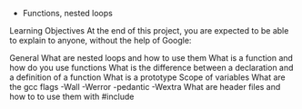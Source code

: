 - Functions, nested loops

 Learning Objectives
 At the end of this project, you are expected to be able to explain to anyone, without the help of Google:

 General
 What are nested loops and how to use them
 What is a function and how do you use functions
 What is the difference between a declaration and a definition of a function
 What is a prototype
 Scope of variables
 What are the gcc flags -Wall -Werror -pedantic -Wextra
 What are header files and how to to use them with #include
